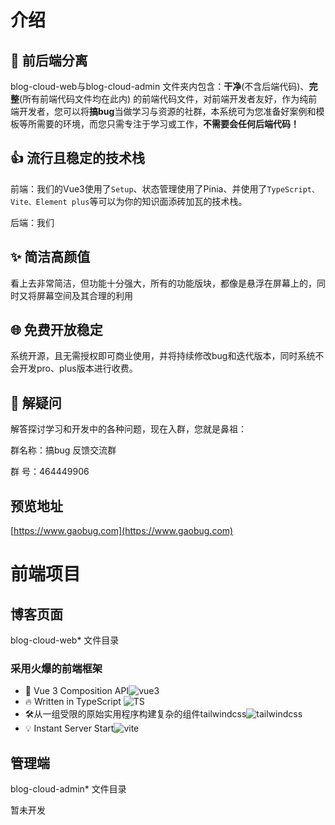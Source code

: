 # 介绍

## 🔀 前后端分离

blog-cloud-web与blog-cloud-admin 文件夹内包含：**干净**(不含后端代码)、**完整**(所有前端代码文件均在此内) 的前端代码文件，对前端开发者友好，作为纯前端开发者，您可以将**搞bug**当做学习与资源的社群，本系统可为您准备好案例和模板等所需要的环境，而您只需专注于学习或工作，**不需要会任何后端代码！**

## 👍 流行且稳定的技术栈

前端：我们的Vue3使用了`Setup`、状态管理使用了Pinia、并使用了`TypeScript、Vite、Element plus`等可以为你的知识面添砖加瓦的技术栈。

后端：我们

## ✨ 简洁高颜值

看上去非常简洁，但功能十分强大，所有的功能版块，都像是悬浮在屏幕上的，同时又将屏幕空间及其合理的利用

## 🌐 免费开放稳定

系统开源，且无需授权即可商业使用，并将持续修改bug和迭代版本，同时系统不会开发pro、plus版本进行收费。

## 💖 解疑问

解答探讨学习和开发中的各种问题，现在入群，您就是鼻祖：

群名称：搞bug 反馈交流群

群  号：464449906

## 预览地址

[https://www.gaobug.com](https://www.gaobug.com)

# 前端项目

## 博客页面 

blog-cloud-web* 文件目录

### 采用火爆的前端框架

- 💪 Vue 3 Composition API![vue3](https://img.shields.io/badge/vue-3-brightgreen)
- 🔥 Written in TypeScript ![TS](https://img.shields.io/badge/TS-4-brightgreen)
- 🛠️从一组受限的原始实用程序构建复杂的组件tailwindcss![tailwindcss](https://img.shields.io/badge/tailwindcss-2-green)
- 💡 Instant Server Start![vite](https://img.shields.io/badge/vite-2-blue)

## 管理端

blog-cloud-admin* 文件目录

暂未开发